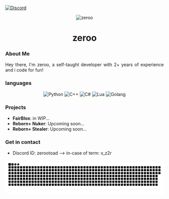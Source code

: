 [![Discord](https://img.shields.io/discord/1197954405245390909?style=for-the-badge&logo=discord&logoColor=%235865F2&label=%20&labelColor=%23333333&color=%23333333)](https://discord.gg/xGAK287uDa)

<div align="center">
  <img src="https://avatars.githubusercontent.com/u/153208404?v=4" alt="zeroo" width="120" height="120">
</div>
<div align="center"><h1>zeroo</h1></div>

### About Me
<p align="justify"> 
Hey there, I'm zeroo, a self-taught developer with 2+ years of experience and i code for fun!
</p>

### languages
<div align="center">
  <img src="https://external-content.duckduckgo.com/iu/?u=https%3A%2F%2Fbrandslogos.com%2Fwp-content%2Fuploads%2Fimages%2Flarge%2Fpython-logo.png&f=1&nofb=1&ipt=57e7c904157c1612b74ef616e7a4c71221668e1beb1554ca5b3ca285ae49844b&ipo=images" alt="Python" width="65" height="65">
  <img src="https://external-content.duckduckgo.com/iu/?u=https%3A%2F%2Fbrandlogos.net%2Fwp-content%2Fuploads%2F2022%2F01%2Fc-brandlogo.net_-768x768.png&f=1&nofb=1&ipt=afa35b0fbb40e9853f665512732dec07b045c4a7682db6911b96fe90a2b97064&ipo=images" alt="C++" width="68" height="68">
  <img src="https://external-content.duckduckgo.com/iu/?u=https%3A%2F%2Fi.pinimg.com%2Foriginals%2Fe1%2F85%2Fdc%2Fe185dc6ca57c6559bfeb5aa7de50cd5e.png&f=1&nofb=1&ipt=8c85aec6b289b426abfe08a690e008768509f004c67b73b2b36a1df2c7ead24b&ipo=images" alt="C#" width="65" height="65">
  <img src="https://external-content.duckduckgo.com/iu/?u=https%3A%2F%2Fcdn.freebiesupply.com%2Flogos%2Flarge%2F2x%2Flua-5-logo-png-transparent.png&f=1&nofb=1&ipt=fee55f3543471a18f2f6d8febcb5b2937020225312a99e72a2884b6560e4ce61&ipo=images" alt="Lua" width="65" height="65">
  <img src="https://external-content.duckduckgo.com/iu/?u=https%3A%2F%2Fcdn.icon-icons.com%2Ficons2%2F2699%2FPNG%2F512%2Fgolang_logo_icon_171073.png&f=1&nofb=1&ipt=748d774e25359734e0641e8591d6683c5024c1407cb4c532d511cba950c799bd&ipo=images" alt="Golang" width="65" height="65">
</div>

### Projects
- **FairBlox**: in WIP...
- **Reborn+ Nuker**: Upcoming soon...
- **Reborn+ Stealer**: Upcoming soon...

### Get in contact
- Discord ID: zerootoad --> in-case of term: v_z2r

<div align="center">
  <picture>
    <source media="(prefers-color-scheme: dark)" srcset="https://raw.githubusercontent.com/viledissociation/viledissociation/output/github-contribution-grid-snake-dark.svg">
    <source media="(prefers-color-scheme: light)" srcset="https://raw.githubusercontent.com/viledissociation/viledissociation/output/github-contribution-grid-snake.svg">
    <img alt="github contribution grid snake animation" src="https://raw.githubusercontent.com/viledissociation/viledissociation/output/github-contribution-grid-snake.svg">
  </picture>
</div>
